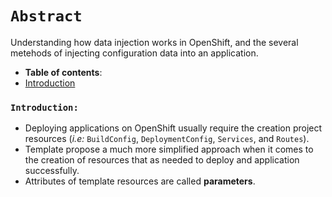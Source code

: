 # **`Abstract`**
Understanding how data injection works in OpenShift, and the several metehods of injecting configuration data into an application.

-  **Table of contents**:
  - [Introduction](#introduction)
  

### **`Introduction: `**

- Deploying applications on OpenShift usually require the creation project resources (*i.e:* `BuildConfig`, `DeploymentConfig`, `Services`, and `Routes`).
- Template propose a much more simplified approach when it comes to the creation of resources that as needed to deploy and application successfully.
- Attributes of template resources are called **parameters**.
